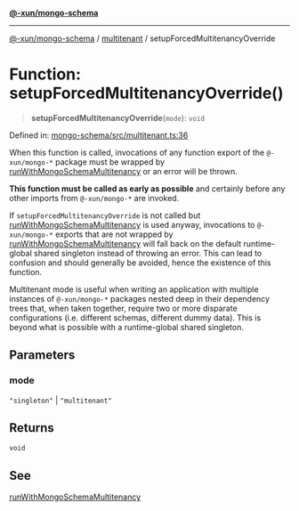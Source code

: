 [**@-xun/mongo-schema**](../../README.md)

***

[@-xun/mongo-schema](../../README.md) / [multitenant](../README.md) / setupForcedMultitenancyOverride

# Function: setupForcedMultitenancyOverride()

> **setupForcedMultitenancyOverride**(`mode`): `void`

Defined in: [mongo-schema/src/multitenant.ts:36](https://github.com/Xunnamius/mongo-utils/blob/e3ec31e0a6fc665c34c6cfcada5f75d068e58b2c/packages/mongo-schema/src/multitenant.ts#L36)

When this function is called, invocations of any function export of the
`@-xun/mongo-*` package must be wrapped by
[runWithMongoSchemaMultitenancy](runWithMongoSchemaMultitenancy.md) or an error will be thrown.

**This function must be called as early as possible** and certainly before
any other imports from `@-xun/mongo-*` are invoked.

If `setupForcedMultitenancyOverride` is not called but
[runWithMongoSchemaMultitenancy](runWithMongoSchemaMultitenancy.md) is used anyway, invocations to
`@-xun/mongo-*` exports that are not wrapped by
[runWithMongoSchemaMultitenancy](runWithMongoSchemaMultitenancy.md) will fall back on the default
runtime-global shared singleton instead of throwing an error. This can lead
to confusion and should generally be avoided, hence the existence of this
function.

Multitenant mode is useful when writing an application with multiple
instances of `@-xun/mongo-*` packages nested deep in their dependency trees
that, when taken together, require two or more disparate configurations (i.e.
different schemas, different dummy data). This is beyond what is possible
with a runtime-global shared singleton.

## Parameters

### mode

`"singleton"` | `"multitenant"`

## Returns

`void`

## See

[runWithMongoSchemaMultitenancy](runWithMongoSchemaMultitenancy.md)
